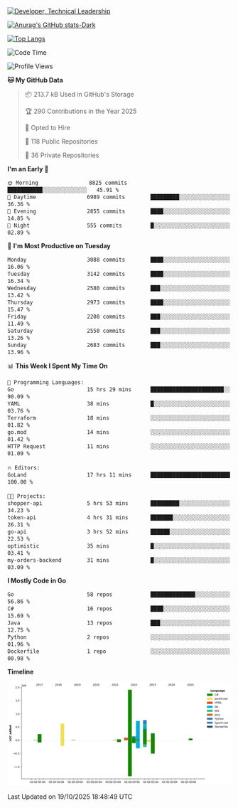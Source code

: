 <div>
  <a href="https://www.linkedin.com/in/arielpineiro/" target="_blank" rel="nofollow noopener noreferrer">
    <img src="https://img.shields.io/badge/-LinkedIn-%230077B5?style=for-the-badge&logo=linkedin&logoColor=white" alt="Developer, Technical Leadership" title="Ariel Piñeiro">
  </a>
</div>

[![Anurag's GitHub stats-Dark](https://github-readme-stats.vercel.app/api?username=arielsrv&show_icons=true&theme=dark#gh-dark-mode-only)](https://github.com/anuraghazra/github-readme-stats#gh-dark-mode-only)

[![Top Langs](https://github-readme-stats.vercel.app/api/top-langs/?username=arielsrv&layout=compact&langs_count=10&theme=dark#gh-dark-mode-only)](https://github.com/anuraghazra/github-readme-stats&theme=dark#gh-dark-mode-only)

<!--START_SECTION:waka-->
![Code Time](http://img.shields.io/badge/Code%20Time-1%2C410%20hrs%203%20mins-blue)

![Profile Views](http://img.shields.io/badge/Profile%20Views-2-blue)

**🐱 My GitHub Data** 

> 📦 213.7 kB Used in GitHub's Storage 
 > 
> 🏆 290 Contributions in the Year 2025
 > 
> 💼 Opted to Hire
 > 
> 📜 118 Public Repositories 
 > 
> 🔑 36 Private Repositories 
 > 
**I'm an Early 🐤** 

```text
🌞 Morning                8825 commits        ███████████░░░░░░░░░░░░░░   45.91 % 
🌆 Daytime                6989 commits        █████████░░░░░░░░░░░░░░░░   36.36 % 
🌃 Evening                2855 commits        ████░░░░░░░░░░░░░░░░░░░░░   14.85 % 
🌙 Night                  555 commits         █░░░░░░░░░░░░░░░░░░░░░░░░   02.89 % 
```
📅 **I'm Most Productive on Tuesday** 

```text
Monday                   3088 commits        ████░░░░░░░░░░░░░░░░░░░░░   16.06 % 
Tuesday                  3142 commits        ████░░░░░░░░░░░░░░░░░░░░░   16.34 % 
Wednesday                2580 commits        ███░░░░░░░░░░░░░░░░░░░░░░   13.42 % 
Thursday                 2973 commits        ████░░░░░░░░░░░░░░░░░░░░░   15.47 % 
Friday                   2208 commits        ███░░░░░░░░░░░░░░░░░░░░░░   11.49 % 
Saturday                 2550 commits        ███░░░░░░░░░░░░░░░░░░░░░░   13.26 % 
Sunday                   2683 commits        ███░░░░░░░░░░░░░░░░░░░░░░   13.96 % 
```


📊 **This Week I Spent My Time On** 

```text
💬 Programming Languages: 
Go                       15 hrs 29 mins      ███████████████████████░░   90.09 % 
YAML                     38 mins             █░░░░░░░░░░░░░░░░░░░░░░░░   03.76 % 
Terraform                18 mins             ░░░░░░░░░░░░░░░░░░░░░░░░░   01.82 % 
go.mod                   14 mins             ░░░░░░░░░░░░░░░░░░░░░░░░░   01.42 % 
HTTP Request             11 mins             ░░░░░░░░░░░░░░░░░░░░░░░░░   01.09 % 

🔥 Editors: 
GoLand                   17 hrs 11 mins      █████████████████████████   100.00 % 

🐱‍💻 Projects: 
shopper-api              5 hrs 53 mins       █████████░░░░░░░░░░░░░░░░   34.23 % 
token-api                4 hrs 31 mins       ███████░░░░░░░░░░░░░░░░░░   26.31 % 
go-api                   3 hrs 52 mins       ██████░░░░░░░░░░░░░░░░░░░   22.53 % 
optimistic               35 mins             █░░░░░░░░░░░░░░░░░░░░░░░░   03.41 % 
my-orders-backend        31 mins             █░░░░░░░░░░░░░░░░░░░░░░░░   03.09 % 
```

**I Mostly Code in Go** 

```text
Go                       58 repos            ██████████████░░░░░░░░░░░   56.86 % 
C#                       16 repos            ████░░░░░░░░░░░░░░░░░░░░░   15.69 % 
Java                     13 repos            ███░░░░░░░░░░░░░░░░░░░░░░   12.75 % 
Python                   2 repos             ░░░░░░░░░░░░░░░░░░░░░░░░░   01.96 % 
Dockerfile               1 repo              ░░░░░░░░░░░░░░░░░░░░░░░░░   00.98 % 
```



**Timeline**

![Lines of Code chart](https://raw.githubusercontent.com/arielsrv/arielsrv/main/assets/bar_graph.png)


 Last Updated on 19/10/2025 18:48:49 UTC
<!--END_SECTION:waka-->
